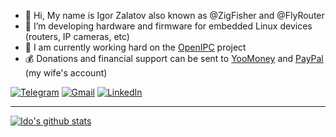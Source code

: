 
- 👋 Hi, My name is Igor Zalatov also known as @ZigFisher and @FlyRouter
- 💞️ I’m developing hardware and firmware for embedded Linux devices (routers, IP cameras, etc)
- 🌱 I am currently working hard on the [OpenIPC](https://openipc.org) project
- 💰 Donations and financial support can be sent to [YooMoney](https://yoomoney.ru/to/410011741171832) and [PayPal](https://www.paypal.com/donate/?hosted_button_id=C6F7UJLA58MBS) (my wife's account)

<a href="https://t.me/flyrouter">![Telegram](https://img.shields.io/badge/Telegram-2CA5E0?style=for-the-badge&logo=telegram&logoColor=white)</a>
<a href="mailto:flyrouter@gmail.com">![Gmail](https://img.shields.io/badge/Gmail-D14836?style=for-the-badge&logo=gmail&logoColor=white)</a>
<a href="https://www.linkedin.com/in/igor-zalatov-41a98079/">![LinkedIn](https://img.shields.io/badge/LinkedIn-0077B5?style=for-the-badge&logo=linkedin&logoColor=white)</a>

-----

[![Ido's github stats](https://github-readme-stats.vercel.app/api?username=zigfisher)](https://github.com/anuraghazra/github-readme-stats)
